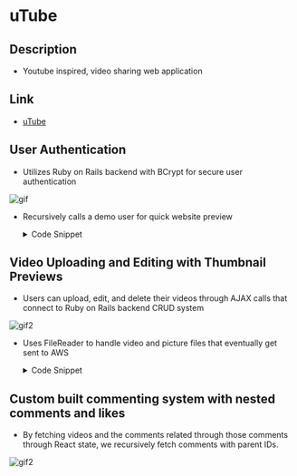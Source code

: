 # uTube

## Description

- Youtube inspired, video sharing web application

## Link

* [uTube](http://utube-fsp.herokuapp.com)

## User Authentication

* Utilizes Ruby on Rails backend with BCrypt for secure user authentication 

![gif](https://media.giphy.com/media/SXZcPE6DtUoVUk2nSW/giphy.gif)

* Recursively calls a demo user for quick website preview

    <details>
    <summary>Code Snippet</summary>
    <p>

    ```JavaScript
    demoClickHandler(e) {
        e.preventDefault()
        this.setState({
          username: '',
          email: '',
          password: ''
        })
        this.setUsername();
      }

      setUsername(demoUsername) {
        demoUsername = demoUsername || "Brian Cho".split('');

        setTimeout(() => {
          this.setState({
            username: this.state.username + demoUsername.shift()
          });
          demoUsername.length > 0 ? this.setUsername(demoUsername) : this.setPassword()
        }, 100)

      }

      setPassword(demoPassword) {
        demoPassword = demoPassword || "123123".split('');

        setTimeout(() => {
          this.setState({
            password: this.state.password + demoPassword.shift()
          });
          demoPassword.length > 0 ? this.setPassword(demoPassword) : this.props.processForm(this.state)
        }, 100)

      }
    ```

    </p>
    </details>  

## Video Uploading and Editing with Thumbnail Previews

* Users can upload, edit, and delete their videos through AJAX calls that connect to Ruby on Rails backend CRUD system

![gif2](https://media.giphy.com/media/ckNvLtPycgwblzZOTD/giphy.gif)

* Uses FileReader to handle video and picture files that eventually get sent to AWS

    <details>
    <summary>Code Snippet</summary>
    <p>

    ```JavaScript
    handleVideoFile(e) {
      const file = e.currentTarget.files[0];
      const fileReader = new FileReader();
      fileReader.onloadend = () => {
        this.setState({
          videoFile: file,
          videoUrl: fileReader.result,
          title: file.name
        });
      };
      if (file) {
        fileReader.readAsDataURL(file);
      }
    }

    handlePictureFile(e) {
      const file = e.currentTarget.files[0];
      const fileReader = new FileReader();
      fileReader.onloadend = () => {
        this.setState({
          thumbnail: file,
          thumbUrl: fileReader.result
        });
      };
      if (file) {
        fileReader.readAsDataURL(file);
      }
    }

    handleSubmit(e) {
      let that = this;
      this.setState({ loading: true })
      e.preventDefault();
      const formData = new FormData();
      formData.append('video[title]', this.state.title);
      formData.append('video[description]', this.state.description);
      if (this.state.videoFile) {
        formData.append('video[attached_video]', this.state.videoFile);
        formData.append('video[thumbnail]', this.state.thumbnail);
      }
      this.props.createVideo(formData).then(() => {
        that.setState({ loading: false })
        that.props.location.replace('/')
      })
    }
    ```

    </p>
    </details>  

## Custom built commenting system with nested comments and likes

* By fetching videos and the comments related through those comments through React state, we recursively fetch comments with parent IDs.

![gif2](https://media.giphy.com/media/J4TrRMrUKB4A5PDsH7/giphy.gif)
